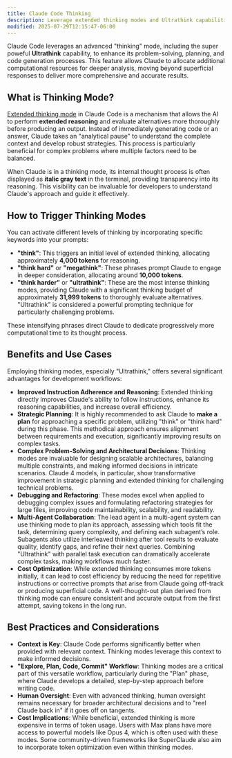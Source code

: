 ```yaml
---
title: Claude Code Thinking
description: Leverage extended thinking modes and Ultrathink capabilities for complex problem-solving, strategic planning, and architectural decisions
modified: 2025-07-29T12:15:47-06:00
---
```


Claude Code leverages an advanced "thinking" mode, including the super poweful **Ultrathink** capability, to enhance its problem-solving, planning, and code generation processes. This feature allows Claude to allocate additional computational resources for deeper analysis, moving beyond superficial responses to deliver more comprehensive and accurate results.

## What is Thinking Mode?

[Extended thinking mode](https://www.anthropic.com/news/visible-extended-thinking) in Claude Code is a mechanism that allows the AI to perform **extended reasoning** and evaluate alternatives more thoroughly before producing an output. Instead of immediately generating code or an answer, Claude takes an "analytical pause" to understand the complete context and develop robust strategies. This process is particularly beneficial for complex problems where multiple factors need to be balanced.

When Claude is in a thinking mode, its internal thought process is often displayed as **italic gray text** in the terminal, providing transparency into its reasoning. This visibility can be invaluable for developers to understand Claude's approach and guide it effectively.

## How to Trigger Thinking Modes

You can activate different levels of thinking by incorporating specific keywords into your prompts:

- **"think"**: This triggers an initial level of extended thinking, allocating approximately **4,000 tokens** for reasoning.
- **"think hard"** or **"megathink"**: These phrases prompt Claude to engage in deeper consideration, allocating around **10,000 tokens**.
- **"think harder"** or **"ultrathink"**: These are the most intense thinking modes, providing Claude with a significant thinking budget of approximately **31,999 tokens** to thoroughly evaluate alternatives. "Ultrathink" is considered a powerful prompting technique for particularly challenging problems.

These intensifying phrases direct Claude to dedicate progressively more computational time to its thought process.

## Benefits and Use Cases

Employing thinking modes, especially "Ultrathink," offers several significant advantages for development workflows:

- **Improved Instruction Adherence and Reasoning**: Extended thinking directly improves Claude's ability to follow instructions, enhance its reasoning capabilities, and increase overall efficiency.
- **Strategic Planning**: It is highly recommended to ask Claude to **make a plan** for approaching a specific problem, utilizing "think" or "think hard" during this phase. This methodical approach ensures alignment between requirements and execution, significantly improving results on complex tasks.
- **Complex Problem-Solving and Architectural Decisions**: Thinking modes are invaluable for designing scalable architectures, balancing multiple constraints, and making informed decisions in intricate scenarios. Claude 4 models, in particular, show transformative improvement in strategic planning and extended thinking for challenging technical problems.
- **Debugging and Refactoring**: These modes excel when applied to debugging complex issues and formulating refactoring strategies for large files, improving code maintainability, scalability, and readability.
- **Multi-Agent Collaboration**: The lead agent in a multi-agent system can use thinking mode to plan its approach, assessing which tools fit the task, determining query complexity, and defining each subagent’s role. Subagents also utilize interleaved thinking after tool results to evaluate quality, identify gaps, and refine their next queries. Combining "Ultrathink" with parallel task execution can dramatically accelerate complex tasks, making workflows much faster.
- **Cost Optimization**: While extended thinking consumes more tokens initially, it can lead to cost efficiency by reducing the need for repetitive instructions or corrective prompts that arise from Claude going off-track or producing superficial code. A well-thought-out plan derived from thinking mode can ensure consistent and accurate output from the first attempt, saving tokens in the long run.

## Best Practices and Considerations

- **Context is Key**: Claude Code performs significantly better when provided with relevant context. Thinking modes leverage this context to make informed decisions.
- **"Explore, Plan, Code, Commit" Workflow**: Thinking modes are a critical part of this versatile workflow, particularly during the "Plan" phase, where Claude develops a detailed, step-by-step approach before writing code.
- **Human Oversight**: Even with advanced thinking, human oversight remains necessary for broader architectural decisions and to "reel Claude back in" if it goes off on tangents.
- **Cost Implications**: While beneficial, extended thinking is more expensive in terms of token usage. Users with Max plans have more access to powerful models like Opus 4, which is often used with these modes. Some community-driven frameworks like SuperClaude also aim to incorporate token optimization even within thinking modes.
